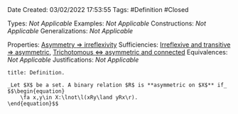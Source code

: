 <br />
<br />

Date Created: 03/02/2022 17:53:55
Tags: #Definition #Closed 

Types: _Not Applicable_
Examples: _Not Applicable_
Constructions: _Not Applicable_
Generalizations: _Not Applicable_

Properties: [Asymmetry $\Rightarrow$ irreflexivity](Asymmetry%20implies%20irreflexivity.md)
Sufficiencies: [Irreflexive and transitive $\Rightarrow$ asymmetric](Irreflexive%20and%20transitive%20implies%20asymmetric.md), [Trichotomous $\Leftrightarrow$ asymmetric and connected](Trichotomous%20iff%20asymmetric%20and%20connected.md)
Equivalences: _Not Applicable_
Justifications: _Not Applicable_

``` ad-Definition
title: Definition.

_Let $X$ be a set. A binary relation $R$ is **asymmetric on $X$** if_
$$\begin{equation}
    \fa x,y\in X:\lnot\l(xRy\land yRx\r).
\end{equation}$$

```

